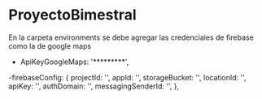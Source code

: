# ProyectoBimestral

En la carpeta environments se debe agregar las credenciales de firebase  como la de google maps
- ApiKeyGoogleMaps: '*********',

-firebaseConfig: {
    projectId: '',
    appId: '',
    storageBucket: '',
    locationId: '',
    apiKey: '',
    authDomain: '',
    messagingSenderId: '',
  },